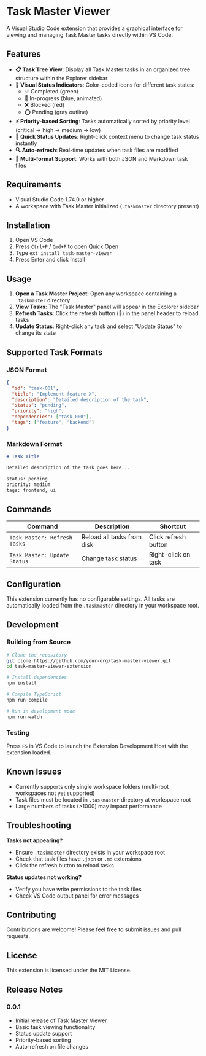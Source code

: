 # Task Master Viewer

A Visual Studio Code extension that provides a graphical interface for viewing and managing Task Master tasks directly within VS Code.

## Features

- **📋 Task Tree View**: Display all Task Master tasks in an organized tree structure within the Explorer sidebar
- **🎯 Visual Status Indicators**: Color-coded icons for different task states:
  - ✅ Completed (green)
  - 🔄 In-progress (blue, animated)
  - ❌ Blocked (red)
  - ⭕ Pending (gray outline)
- **⚡ Priority-based Sorting**: Tasks automatically sorted by priority level (critical → high → medium → low)
- **🔄 Quick Status Updates**: Right-click context menu to change task status instantly
- **🔍 Auto-refresh**: Real-time updates when task files are modified
- **📁 Multi-format Support**: Works with both JSON and Markdown task files

## Requirements

- Visual Studio Code 1.74.0 or higher
- A workspace with Task Master initialized (`.taskmaster` directory present)

## Installation

1. Open VS Code
2. Press `Ctrl+P` / `Cmd+P` to open Quick Open
3. Type `ext install task-master-viewer`
4. Press Enter and click Install

## Usage

1. **Open a Task Master Project**: Open any workspace containing a `.taskmaster` directory
2. **View Tasks**: The "Task Master" panel will appear in the Explorer sidebar
3. **Refresh Tasks**: Click the refresh button (🔄) in the panel header to reload tasks
4. **Update Status**: Right-click any task and select "Update Status" to change its state

## Supported Task Formats

### JSON Format
```json
{
  "id": "task-001",
  "title": "Implement feature X",
  "description": "Detailed description of the task",
  "status": "pending",
  "priority": "high",
  "dependencies": ["task-000"],
  "tags": ["feature", "backend"]
}
```

### Markdown Format
```markdown
# Task Title

Detailed description of the task goes here...

status: pending
priority: medium
tags: frontend, ui
```

## Commands

| Command | Description | Shortcut |
|---------|-------------|----------|
| `Task Master: Refresh Tasks` | Reload all tasks from disk | Click refresh button |
| `Task Master: Update Status` | Change task status | Right-click on task |

## Configuration

This extension currently has no configurable settings. All tasks are automatically loaded from the `.taskmaster` directory in your workspace root.

## Development

### Building from Source

```bash
# Clone the repository
git clone https://github.com/your-org/task-master-viewer.git
cd task-master-viewer-extension

# Install dependencies
npm install

# Compile TypeScript
npm run compile

# Run in development mode
npm run watch
```

### Testing

Press `F5` in VS Code to launch the Extension Development Host with the extension loaded.

## Known Issues

- Currently supports only single workspace folders (multi-root workspaces not yet supported)
- Task files must be located in `.taskmaster` directory at workspace root
- Large numbers of tasks (>1000) may impact performance

## Troubleshooting

**Tasks not appearing?**
- Ensure `.taskmaster` directory exists in your workspace root
- Check that task files have `.json` or `.md` extensions
- Click the refresh button to reload tasks

**Status updates not working?**
- Verify you have write permissions to the task files
- Check VS Code output panel for error messages

## Contributing

Contributions are welcome! Please feel free to submit issues and pull requests.

## License

This extension is licensed under the MIT License.

## Release Notes

### 0.0.1

- Initial release of Task Master Viewer
- Basic task viewing functionality
- Status update support
- Priority-based sorting
- Auto-refresh on file changes